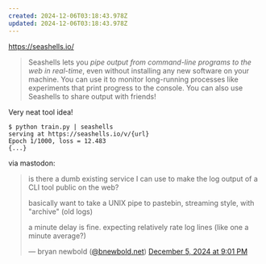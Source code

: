 ```yaml
---
created: 2024-12-06T03:18:43.978Z
updated: 2024-12-06T03:18:43.978Z
---
```

https://seashells.io/

> Seashells lets you _pipe output from command-line programs to the web in real-time_, even without installing any new software on your machine. You can use it to monitor long-running processes like experiments that print progress to the console. You can also use Seashells to share output with friends!

Very neat tool idea!

```
$ python train.py | seashells
serving at https://seashells.io/v/{url}
Epoch 1/1000, loss = 12.483
{...}
```

via mastodon:

<blockquote class="bluesky-embed" data-bluesky-uri="at://did:plc:44ybard66vv44zksje25o7dz/app.bsky.feed.post/3lcm3m4p4is2w" data-bluesky-cid="bafyreie2lg6ozbknjriv3aqeg6njrwrqorzvgfewdlt7vn6mhmauuwp4qq"><p lang="en">is there a dumb existing service I can use to make the log output of a CLI tool public on the web?

basically want to take a UNIX pipe to pastebin, streaming style, with &quot;archive&quot; (old logs)

a minute delay is fine. expecting relatively rate log lines (like one a minute average?)</p>&mdash; bryan newbold (<a href="https://bsky.app/profile/did:plc:44ybard66vv44zksje25o7dz?ref_src=embed">@bnewbold.net</a>) <a href="https://bsky.app/profile/did:plc:44ybard66vv44zksje25o7dz/post/3lcm3m4p4is2w?ref_src=embed">December 5, 2024 at 9:01 PM</a></blockquote><script async src="https://embed.bsky.app/static/embed.js" charset="utf-8"></script>